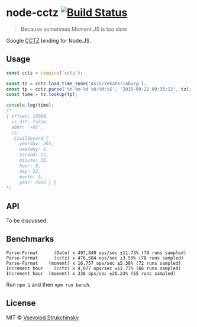 # node-cctz [![Build Status](https://travis-ci.org/floatdrop/node-cctz.svg?branch=master)](https://travis-ci.org/floatdrop/node-cctz)

> Because sometimes Moment.JS is too slow

Google [CCTZ](https://github.com/google/cctz) binding for Node.JS.

## Usage

```js
const cctz = require('cctz');

const tz = cctz.load_time_zone('Asia/Yekaterinburg');
const tp = cctz.parse('%Y-%m-%d %H:%M:%S', '2015-09-22 09:35:12', tz);
const time = tz.lookup(tp);

console.log(time);
/*
{ offset: 18000,
  is_dst: false,
  abbr: '+05',
  cs:
   CivilSecond {
     yearday: 265,
     weekday: 6,
     second: 12,
     minute: 35,
     hour: 9,
     day: 22,
     month: 9,
     year: 2015 } }
*/
```

## API

To be discussed.

## Benchmarks

```
Parse-Format      (Date) x 497,848 ops/sec ±11.73% (79 runs sampled)
Parse-Format      (cctz) x 476,584 ops/sec ±3.59% (78 runs sampled)
Parse-Format    (moment) x 16,757 ops/sec ±5.38% (72 runs sampled)
Increment hour    (cctz) x 4,077 ops/sec ±12.77% (66 runs sampled)
Increment hour  (moment) x 338 ops/sec ±26.23% (55 runs sampled)
```

Run `npm i` and then `npm run bench`.

## License

MIT © [Vsevolod Strukchinsky](mailto://floatdrop@gmail.com)
